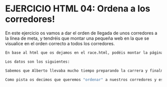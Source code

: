 # EJERCICIO HTML 04: Ordena a los corredores!

En este ejercicio os vamos a dar el orden de llegada de unos corredores a la línea de meta, y tendréis que montar una pequeña web en la que se visualice en el orden correcto a todos los corredores.

```bash
En base al html que os dejamos en el race.html, podéis montar la página:

Los datos son los siguientes:

Sabemos que Alberto llevaba mucho tiempo preparando la carrera y finalmente quedó primero, Antonio llegó con 10 segundos de diferencia a línea de meta, por lo que quedó segundo. Finalmente, el podio lo completó Víctor que alcanzó el final de carrera 20 segundos detrás de Antonio.

Como pista os decimos que queremos "ordenar" a nuestros corredores y establecerlos en un podio, por lo que tendréis que utilizar las etiquetas html correctas!!
```